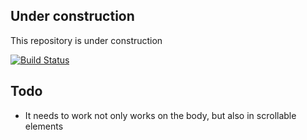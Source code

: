## Under construction

This repository is under construction

[![Build Status](https://travis-ci.org/harm-less/angular-sticky.svg?branch=master)](https://travis-ci.org/harm-less/angular-sticky)

## Todo

- It needs to work not only works on the body, but also in scrollable elements